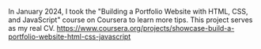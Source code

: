 In January 2024, I took the "Building a Portfolio Website with HTML, CSS, and JavaScript" course on Coursera to learn more tips. 
This project serves as my real CV. 
https://www.coursera.org/projects/showcase-build-a-portfolio-website-html-css-javascript 

 
